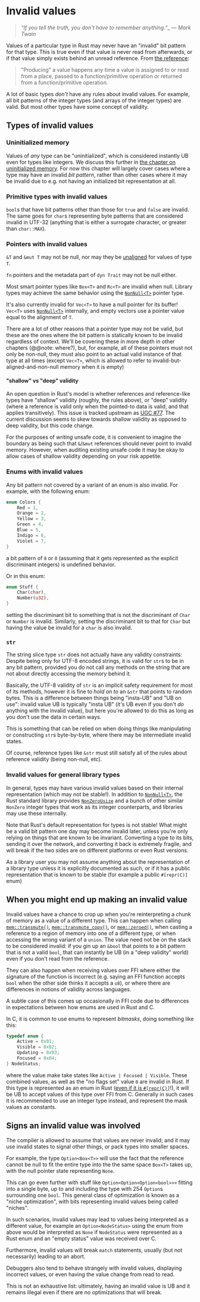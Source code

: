 # Invalid values

> _“If you tell the truth, you don't have to remember anything.”__
>  — _Mark Twain_

Values of a particular type in Rust may never have an "invalid" bit pattern for that type. This is true even if that value is never read from afterwards, or if that value simply exists behind an unread reference. From [the reference]:

> "Producing" a value happens any time a value is assigned to or read from a place, passed to a function/primitive operation or returned from a function/primitive operation.



A lot of basic types _don't_ have any rules about invalid values. For example, all bit patterns of the integer types (and arrays of the integer types) are valid. But most other types have some concept of validity.

## Types of invalid values

### Uninitialized memory

Values of _any_ type can be "uninitialized", which is considered instantly UB even for types like integers. We discuss this further in [the chapter on uninitialized memory][uninit-chapter]. For now this chapter will largely cover cases where a type may have an invalid _bit pattern_, rather than other cases where it may be invalid due to e.g. not having an initialized bit representation at all.

### Primitive types with invalid values

`bool`s that have bit patterns other than those for `true` and `false` are invalid. The same goes for `char`s representing byte patterns that are considered invalid in UTF-32 (anything that is either a surrogate character, or greater than `char::MAX`).


### Pointers with invalid values

`&T` and `&mut T` may not be null, nor may they be [unaligned] for values of type `T`.

`fn` pointers and the metadata part of `dyn Trait` may not be null either.

Most smart pointer types like `Box<T>` and `Rc<T>` are invalid when null. Library types may achieve the same behavior using the [`NonNull<T>`] pointer type.

It's also currently invalid for `Vec<T>` to have a null pointer for its buffer! `Vec<T>` uses [`NonNull<T>`] internally, and empty vectors use a pointer value equal to the alignment of `T`.

There are a lot of other reasons that a pointer type may not be valid, but these are the ones where the bit pattern is statically known to be invalid regardless of context. We'll be covering these in more depth in other chapters (@@note: where?), but, for example, all of these pointers must not only be non-null, they must also point to an actual valid instance of that type at all times (except `Vec<T>`, which is allowed to refer to invalid-but-aligned-and-non-null memory when it is empty)

#### "shallow" vs "deep" validity


An open question in Rust's model is whether references and reference-like types have "shallow" validity (roughly, the rules above), or "deep" validity (where a reference is valid only when the pointed-to data is valid, and that applies transitively). This issue is tracked upstream as [UGC #77](https://github.com/rust-lang/unsafe-code-guidelines/issues/77). The current discussion seems to skew towards shallow validity as opposed to deep validity, but this code change.

For the purposes of _writing_ unsafe code, it is convenient to imagine the boundary as being such that `&`/`&mut` references should never point to invalid memory. However, when auditing existing unsafe code it may be okay to allow cases of shallow validity depending on your risk appetite.

### Enums with invalid values


Any bit pattern not covered by a variant of an enum is also invalid. For example, with the following enum:

```rust
enum Colors {
    Red = 1,
    Orange = 2,
    Yellow = 3,
    Green = 4,
    Blue = 5,
    Indigo = 6,
    Violet = 7,
}
```

a bit pattern of `8` or `0` (assuming that it gets represented as the explicit discriminant integers) is undefined behavior.

Or in this enum:

```rust
enum Stuff {
    Char(char),
    Number(u32),
}
```

setting the discriminant bit to something that is not the discriminant of `Char` or `Number` is invalid. Similarly, setting the discriminant bit to that for `Char` but having the value be invalid for a `char` is also invalid.

### `str`

The string slice type `str` does not actually have any validity constraints: Despite being only for UTF-8 encoded strings, it is valid for `str`s to be in any bit pattern, provided you do not call any methods on the string that are not about directly accessing the memory behind it.

Basically, the UTF-8 validity of `str` is an implicit safety requirement for most of its methods, however it is fine to _hold on to_ an `&str` that points to random bytes. This is a difference between things being "insta-UB" and "UB on use": invalid value UB is typically "insta UB" (it's UB even if you don't _do_ anything with the invalid value), but here you're allowed to do this as long as you don't use the data in certain ways.

This is something that can be relied on when doing things like manipulating or constructing `str`s byte-by-byte, where there may be intermediate invalid states.

Of course, reference types like `&str` must still satisfy all of the rules about reference validity (being non-null, etc).

### Invalid values for general library types

In general, types may have various invalid values based on their internal representation (which may not be stable!). 
In addition to [`NonNull<T>`], the Rust standard library provides [`NonZeroUsize`] and a bunch of other similar `NonZero` integer types that work as its integer counterparts, and libraries may use these internally.


Note that Rust's default representation for types is not stable! What might be a valid bit pattern one day may become invalid later, unless you're only relying on things that are known to be invariant. Converting a type to its bits, sending it over the network, and converting it back is extremely fragile, and will break if the two sides are on different platforms or even Rust versions.

As a library user you may not assume anything about the representation of a library type unless it is explicitly documented as such, or if it has a public representation that is known to be stable (for example a public `#[repr(C)]` enum)



## When you might end up making an invalid value


Invalid values have a chance to crop up when you're reinterpreting a chunk of memory as a value of a different type. This can happen when calling [`mem::transmute()`], [`mem::transmute_copy()`], or [`mem::zeroed()`], when casting a reference to a region of memory into one of a different type, or when accessing the wrong variant of a `union`. The value need not be on the stack to be considered invalid: if you gin up an `&bool` that points to a bit pattern that is not a valid `bool`, that can instantly be UB (in a "deep validity" world) even if you don't read from the reference.

They can also happen when receiving values over FFI where either the signature of the function is incorrect (e.g. saying an FFI function accepts `bool` when the other side thinks it accepts a `u8`), or where there are differences in notions of validity across languages.

A subtle case of this comes up occasionally in FFI code due to differences in expectations between how enums are used in Rust and C.

In C, it is common to use enums to represent _bitmasks_, doing something like this:

```c
typedef enum {
    Active = 0x01;
    Visible = 0x02;
    Updating = 0x03;
    Focused = 0x04;
} NodeStatus;
```

where the value make take states like `Active | Focused | Visible`. These combined values, as well as the "no flags set" value `0` are invalid in Rust. If this type is represented as an enum in Rust ([even if it is `#[repr(C)]`][reprc-enum]!), it will be UB to accept values of this type over FFI from C. Generally in such cases it is recommended to use an integer type instead, and represent the mask values as constants.


## Signs an invalid value was involved

The compiler is allowed to assume that values are never invalid; and it may use invalid states to signal other things, or pack types into smaller spaces.

For example, the type `Option<Box<T>>` will use the fact that the reference cannot be null to fit the entire type into the the same space `Box<T>` takes up, with the null pointer state representing `None`.

This can go even further with stuff like `Option<Option<Option<bool>>>` fitting into a single byte, up to and including the type with 254 `Option`s surrounding one `bool`. This general class of optimization is known as a "niche optimization", with bits representing invalid values being called "niches".

In such scenarios, invalid values may lead to values being interpreted as a different value, for example an `Option<NodeStatus>` using the enum from above would be interpreted as `None` if `NodeStatus` were represented as a Rust enum and an "empty status" value was received over C.

Furthermore, invalid values will break `match` statements, usually (but not necessarily) leading to an abort.

Debuggers also tend to behave strangely with invalid values, displaying incorrect values, or even having the value change from read to read.

This is not an exhaustive list: ultimately, having an invalid value is UB and it remains illegal even if there are no optimizations that will break.



 [unaligned]: ../core_unsafety/dangling_and_unaligned_pointers.md
 [uninit-chapter]: ../undef_memory.md
 [`mem::transmute()`]: https://doc.rust-lang.org/stable/std/mem/fn.transmute.html
 [`mem::transmute_copy()`]: https://doc.rust-lang.org/stable/std/mem/fn.transmute_copy.html
 [`mem::zeroed()`]: https://doc.rust-lang.org/stable/std/mem/fn.zeroed.html
 [`NonNull<T>`]: https://doc.rust-lang.org/stable/std/ptr/struct.NonNull.html
 [`NonZeroUsize`]: https://doc.rust-lang.org/stable/std/num/struct.NonZeroUsize.html
 [reprc-enum]: https://doc.rust-lang.org/reference/type-layout.html#reprc-field-less-enums
 [the reference]: https://doc.rust-lang.org/reference/behavior-considered-undefined.html